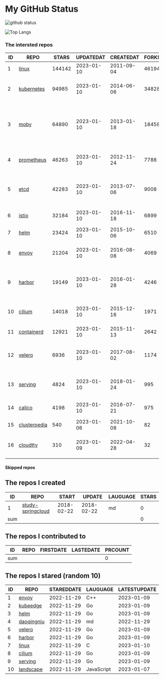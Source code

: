 # My GitHub Status

<img src="https://github-readme-stats-1.yihong0618.vercel.app/api?username=daoqingniu&show_icons=true&&&hide_title=true&count_private=true" alt="github status" />

![Top Langs](https://github-readme-stats-1.yihong0618.vercel.app/api/top-langs/?username=daoqingniu&layout=compact)

<!--START_SECTION:github_repos-->
### The intersted repos
| ID |                              REPO                               | STARS  | UPDATEDAT  | CREATEDAT  | FORKSCOUNT |                                              DESCRIPTIONS                                              |
|----|-----------------------------------------------------------------|--------|------------|------------|------------|--------------------------------------------------------------------------------------------------------|
|  1 | [linux](https://github.com/torvalds/linux)                      | 144142 | 2023-01-10 | 2011-09-04 |      46194 | Linux kernel source tree                                                                               |
|  2 | [kubernetes](https://github.com/kubernetes/kubernetes)          |  94985 | 2023-01-10 | 2014-06-06 |      34828 | Production-Grade Container Scheduling and Management                                                   |
|  3 | [moby](https://github.com/moby/moby)                            |  64890 | 2023-01-10 | 2013-01-18 |      18458 | Moby Project - a collaborative project for the container ecosystem to assemble container-based systems |
|  4 | [prometheus](https://github.com/prometheus/prometheus)          |  46263 | 2023-01-10 | 2012-11-24 |       7788 | The Prometheus monitoring system and time series database.                                             |
|  5 | [etcd](https://github.com/etcd-io/etcd)                         |  42283 | 2023-01-10 | 2013-07-06 |       9008 | Distributed reliable key-value store for the most critical data of a distributed system                |
|  6 | [istio](https://github.com/istio/istio)                         |  32184 | 2023-01-10 | 2016-11-18 |       6899 | Connect, secure, control, and observe services.                                                        |
|  7 | [helm](https://github.com/helm/helm)                            |  23424 | 2023-01-10 | 2015-10-06 |       6510 | The Kubernetes Package Manager                                                                         |
|  8 | [envoy](https://github.com/envoyproxy/envoy)                    |  21204 | 2023-01-10 | 2016-08-08 |       4069 | Cloud-native high-performance edge/middle/service proxy                                                |
|  9 | [harbor](https://github.com/goharbor/harbor)                    |  19149 | 2023-01-10 | 2016-01-28 |       4246 | An open source trusted cloud native registry project that stores, signs, and scans content.            |
| 10 | [cilium](https://github.com/cilium/cilium)                      |  14018 | 2023-01-10 | 2015-12-16 |       1971 | eBPF-based Networking, Security, and Observability                                                     |
| 11 | [containerd](https://github.com/containerd/containerd)          |  12921 | 2023-01-10 | 2015-11-13 |       2642 | An open and reliable container runtime                                                                 |
| 12 | [velero](https://github.com/vmware-tanzu/velero)                |   6936 | 2023-01-10 | 2017-08-02 |       1174 | Backup and migrate Kubernetes applications and their persistent volumes                                |
| 13 | [serving](https://github.com/knative/serving)                   |   4824 | 2023-01-10 | 2018-01-24 |        995 | Kubernetes-based, scale-to-zero, request-driven compute                                                |
| 14 | [calico](https://github.com/projectcalico/calico)               |   4198 | 2023-01-10 | 2016-07-21 |        975 | Cloud native networking and network security                                                           |
| 15 | [clusterpedia](https://github.com/clusterpedia-io/clusterpedia) |    540 | 2023-01-06 | 2021-10-08 |         82 | The Encyclopedia of Kubernetes clusters                                                                |
| 16 | [cloudtty](https://github.com/cloudtty/cloudtty)                |    310 | 2023-01-09 | 2022-04-28 |         32 | A Friendly Kubernetes CloudShell (Web Terminal) !                                                      |



#### Skipped repos
<!--END_SECTION:github_repos-->

<!--START_SECTION:my_github-->
## The repos I created
| ID  |                                 REPO                                 |   START    |   UPDATE   | LAUGUAGE | STARS |
|-----|----------------------------------------------------------------------|------------|------------|----------|-------|
|   1 | [study-springcloud](https://github.com/daoqingniu/study-springcloud) | 2018-02-22 | 2018-02-22 | md       |     0 |
| sum |                                                                      |            |            |          |     0 |

## The repos I contributed to
| ID  | REPO | FIRSTDATE | LASTEDATE | PRCOUNT |
|-----|------|-----------|-----------|---------|
| sum |      |           |           |       0 |

## The repos I stared (random 10)
| ID |                          REPO                          | STAREDDATE |  LAUGUAGE  | LATESTUPDATE |
|----|--------------------------------------------------------|------------|------------|--------------|
|  1 | [envoy](https://github.com/envoyproxy/envoy)           | 2022-11-29 | C++        | 2023-01-09   |
|  2 | [kubeedge](https://github.com/kubeedge/kubeedge)       | 2022-11-29 | Go         | 2023-01-09   |
|  3 | [helm](https://github.com/helm/helm)                   | 2022-11-29 | Go         | 2023-01-09   |
|  4 | [daoqingniu](https://github.com/daoqingniu/daoqingniu) | 2022-11-29 | md         | 2022-11-29   |
|  5 | [velero](https://github.com/vmware-tanzu/velero)       | 2022-11-29 | Go         | 2023-01-09   |
|  6 | [harbor](https://github.com/goharbor/harbor)           | 2022-11-29 | Go         | 2023-01-09   |
|  7 | [linux](https://github.com/torvalds/linux)             | 2022-11-29 | C          | 2023-01-10   |
|  8 | [cilium](https://github.com/cilium/cilium)             | 2022-11-29 | Go         | 2023-01-09   |
|  9 | [serving](https://github.com/knative/serving)          | 2022-11-29 | Go         | 2023-01-09   |
| 10 | [landscape](https://github.com/cncf/landscape)         | 2022-11-29 | JavaScript | 2023-01-07   |

<!--END_SECTION:my_github-->
